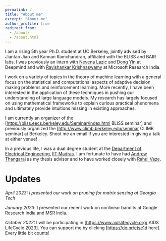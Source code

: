 ```yaml
---
permalink: /
title: "About me"
excerpt: "About me"
author_profile: true
redirect_from: 
  - /about/
  - /about.html
---
```


I am a rising 5th year Ph.D. student at UC Berkeley, jointly advised by Jiantao Jiao and Kannan Ramchandran, affiliated with the BLISS and BAIR labs. I was previously an intern with [Nevena Lazic](https://research.google/people/104936/) and [Dong Yin](https://dongyin92.github.io/) at Deepmind and with [Ravishankar Krishnaswamy](https://www.microsoft.com/en-us/research/people/rakri/) at Microsoft Research India.

I work on a variety of topics in the theory of machine learning with a general focus on the statistical and computational aspects of adaptive decision making problems and reinforcement learning. More recently, I have been interested in the application of these techniques in pushing our understanding of large language models. My research has largely focused on using mathematical frameworks to explain curious practical phenomena and ultimately provide intuitions missing in existing approaches.

I am currently an organizer of the [https://bliss.eecs.berkeley.edu/Seminar/index.html BLISS seminar] and previously organized the [http://www.climb.berkeley.edu/seminar CLIMB seminar] at Berkeley. Shoot me an email if you are interested in giving a talk at either venue!

In a previous life, I was a dual degree student at the [Department of Electrical Engineering](http://www.ee.iitm.ac.in/), [IIT Madras](https://www.iitm.ac.in/). I am fortunate to have had [Andrew Thangaraj](http://www.ee.iitm.ac.in/~andrew/) as my thesis advisor and to have worked closely with [Rahul Vaze](https://www.tcs.tifr.res.in/~vaze/).

Updates
======

*April 2023: I presented our work on pruning for matrix sensing at Georgia Tech*

*January 2023*: I presented our recent work on nonlinear bandits at Google Research India and MSR India.

*October 2022:* I will be participating in [https://www.aidslifecycle.org/ AIDS LifeCycle 2023]. You can support me by clicking [https://do.nr/etse1d here]. Every little bit counts!
